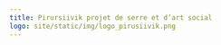 ```yaml
---
title: Pirursiivik projet de serre et d’art social
logo: site/static/img/logo_pirusiivik.png
---
```

